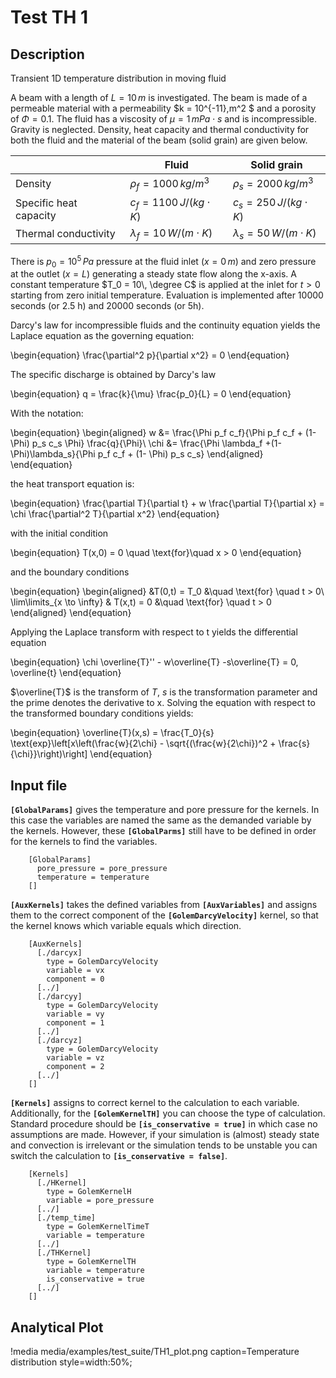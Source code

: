 # Test TH 1

## Description

Transient 1D temperature distribution in moving fluid

A beam with a length of $L = 10\,m$ is investigated.
The beam is made of a permeable material with a permeability $k = 10^{-11}\,m^2 $ and a porosity of $\Phi = 0.1$. The fluid has a viscosity of $\mu = 1\,mPa\cdot s$ and is incompressible.
Gravity is neglected. Density, heat capacity and thermal conductivity for both the fluid and the material of the beam (solid grain) are given below.


|                        | Fluid                          | Solid grain                    |
|------------------------|--------------------------------|--------------------------------|
| Density                | $\rho_f = 1000\,kg/m^3$           | $\rho_s = 2000\,kg/m^3$           |
| Specific heat capacity | $c_f = 1100\,J/(kg\cdot K)$    | $c_s = 250\,J/(kg\cdot K)$     |
| Thermal conductivity   | $\lambda_f = 10\,W/(m\cdot K)$ | $\lambda_s = 50\,W/(m\cdot K)$ |

There is $p_0 = 10^5\,Pa$ pressure at the fluid inlet ($x = 0\,m$) and zero pressure at the outlet ($x = L$) generating a steady state flow along the x-axis. A constant temperature $T_0 = 10\, \degree C$ is applied at the inlet for $t > 0$ starting from zero initial temperature. Evaluation is implemented after 10000 seconds (or 2.5 h) and 20000 seconds (or 5h).

Darcy's law for incompressible fluids and the continuity equation yields the Laplace equation as the governing equation:

\begin{equation}
\frac{\partial^2 p}{\partial x^2} = 0
\end{equation}

The specific discharge is obtained by Darcy's law

\begin{equation}
q = \frac{k}{\mu} \frac{p_0}{L} = 0
\end{equation}

With the notation:

\begin{equation}
\begin{aligned}
w &= \frac{\Phi p_f c_f}{\Phi p_f c_f + (1-\Phi) p_s c_s \Phi} \frac{q}{\Phi}\\
\chi &= \frac{\Phi \lambda_f +(1-\Phi)\lambda_s}{\Phi p_f c_f + (1- \Phi) p_s c_s}
\end{aligned}
\end{equation}

the heat transport equation is:

\begin{equation}
\frac{\partial T}{\partial t} + w \frac{\partial T}{\partial x} = \chi \frac{\partial^2 T}{\partial x^2}
\end{equation}

with the initial condition

\begin{equation}
T(x,0) = 0 \quad \text{for}\quad x > 0
\end{equation}

and the boundary conditions

\begin{equation}
\begin{aligned}
&T(0,t) = T_0 &\quad \text{for} \quad t > 0\\
\lim\limits_{x \to \infty} & T(x,t) = 0 &\quad \text{for} \quad t > 0
\end{aligned}
\end{equation}

Applying the Laplace transform with respect to t yields the differential equation

\begin{equation}
\chi \overline{T}'' - w\overline{T} -s\overline{T} = 0, \overline{t}
\end{equation}

$\overline{T}$ is the transform of $T$, $s$ is the transformation parameter and the prime denotes the derivative to x. Solving the equation with respect to the transformed boundary conditions yields:

\begin{equation}
\overline{T}(x,s) = \frac{T_0}{s} \text{exp}\left[x\left(\frac{w}{2\chi} - \sqrt{(\frac{w}{2\chi})^2 + \frac{s}{\chi}}\right)\right]
\end{equation}

## Input file

**`[GlobalParams]`** gives the temperature and pore pressure for the kernels. In this case the variables are named the same as the demanded variable by the kernels. However, these **`[GlobalParms]`** still have to be defined in order for the kernels to find the variables.

```
    [GlobalParams]
      pore_pressure = pore_pressure
      temperature = temperature
    []
```

**`[AuxKernels]`** takes the defined variables from **`[AuxVariables]`** and assigns them to the correct component of the **`[GolemDarcyVelocity]`** kernel, so that the kernel knows which variable equals which direction.

```
    [AuxKernels]
      [./darcyx]
        type = GolemDarcyVelocity
        variable = vx
        component = 0
      [../]
      [./darcyy]
        type = GolemDarcyVelocity
        variable = vy
        component = 1
      [../]
      [./darcyz]
        type = GolemDarcyVelocity
        variable = vz
        component = 2
      [../]
    []
```

**`[Kernels]`** assigns to correct kernel to the calculation to each variable. Additionally, for the **`[GolemKernelTH]`** you can choose the type of calculation. Standard procedure should be **`[is_conservative = true]`** in which case no assumptions are made. However, if your simulation is (almost) steady state and convection is irrelevant or the simulation tends to be unstable you can switch the calculation to **`[is_conservative = false]`**.

```
    [Kernels]
      [./HKernel]
        type = GolemKernelH
        variable = pore_pressure
      [../]
      [./temp_time]
        type = GolemKernelTimeT
        variable = temperature
      [../]
      [./THKernel]
        type = GolemKernelTH
        variable = temperature
        is_conservative = true
      [../]
    []
```

## Analytical Plot

!media media/examples/test_suite/TH1_plot.png
       caption=Temperature distribution
       style=width:50%;
